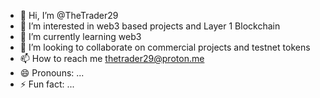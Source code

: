 - 👋 Hi, I’m @TheTrader29
- 👀 I’m interested in web3 based projects and Layer 1 Blockchain
- 🌱 I’m currently learning web3
- 💞️ I’m looking to collaborate on commercial projects and testnet tokens
- 📫 How to reach me thetrader29@proton.me
- 😄 Pronouns: ...
- ⚡ Fun fact: ...

<!---
TheTrader29/TheTrader29 is a ✨ special ✨ repository because its `README.md` (this file) appears on your GitHub profile.
You can click the Preview link to take a look at your changes.
--->
